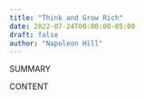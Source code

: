 ```yaml
---
title: "Think and Grow Rich"
date: 2022-07-24T00:00:00-05:00
draft: false
author: "Napoleon Hill"
---
```


SUMMARY

<!--more-->

CONTENT